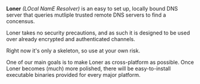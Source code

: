 **Loner** *(LOcal NamE Resolver)* is an easy to set up, locally bound DNS server that queries mutliple trusted remote DNS servers to find a concensus.

Loner takes no security precautions, and as such it is designed to be used over already encrypted and authenticated channels.

Right now it's only a skeleton, so use at your own risk.

One of our main goals is to make Loner as cross-platform as possible. Once Loner becomes (much) more polished, there will be easy-to-install executable binaries provided for every major platform.

